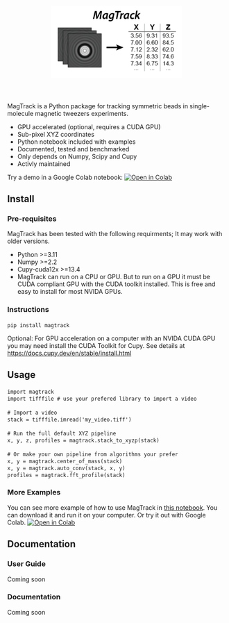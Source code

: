 <h1 align="center">
<img src="https://raw.githubusercontent.com/7jameslondon/MagTrack/refs/heads/master/logo.png" width="300">
</h1><br>

MagTrack is a Python package for tracking symmetric beads in 
single-molecule magnetic tweezers experiments. 

* GPU accelerated (optional, requires a CUDA GPU)
* Sub-pixel XYZ coordinates
* Python notebook included with examples
* Documented, tested and benchmarked
* Only depends on Numpy, Scipy and Cupy
* Activly maintained

Try a demo in a Google Colab notebook:
[![Open in Colab](https://colab.research.google.com/assets/colab-badge.svg)](
  https://colab.research.google.com/github/7jameslondon/MagTrack/blob/master/examples/examples.ipynb)

## Install
### Pre-requisites
MagTrack has been tested with the following requirments; It may work with older versions.
* Python >=3.11
* Numpy >=2.2
* Cupy-cuda12x >=13.4
* MagTrack can run on a CPU or GPU. But to run on a GPU it must be CUDA compliant GPU with the CUDA toolkit installed. This is free and easy to install for most NVIDA GPUs.

### Instructions
```pip install magtrack```

Optional: For GPU acceleration on a computer with an NVIDA CUDA GPU you may need install the CUDA Toolkit for Cupy. See details at https://docs.cupy.dev/en/stable/install.html

## Usage
```
import magtrack
import tifffile # use your prefered library to import a video

# Import a video
stack = tifffile.imread('my_video.tiff')

# Run the full default XYZ pipeline
x, y, z, profiles = magtrack.stack_to_xyzp(stack)

# Or make your own pipeline from algorithms your prefer
x, y = magtrack.center_of_mass(stack)
x, y = magtrack.auto_conv(stack, x, y)
profiles = magtrack.fft_profile(stack)

```
### More Examples
You can see more example of how to use MagTrack in [this notebook](https://github.com/7jameslondon/MagTrack/blob/master/examples/examples.ipynb).
You can download it and run it on your computer.
Or try it out with Google Colab. [![Open in Colab](https://colab.research.google.com/assets/colab-badge.svg)](
  https://colab.research.google.com/github/7jameslondon/MagTrack/blob/master/examples/examples.ipynb)

## Documentation
### User Guide
Coming soon
### Documentation
Coming soon

